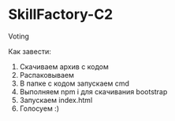 # SkillFactory-C2
Voting

Как завести:
1. Скачиваем архив с кодом
2. Распаковываем
3. В папке с кодом запускаем cmd
4. Выполняем npm i для скачивания bootstrap
5. Запускаем index.html
6. Голосуем :)
